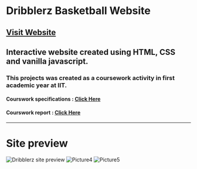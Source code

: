 # Dribblerz Basketball Website
## [Visit Website](https://mrrevengerx.github.io/Dribblerz-Basketball-Website/ "Website Link")
 
 ## Interactive website created using HTML, CSS and vanilla javascript.
 
 ### This projects was created as a coursework activity in first academic year at IIT.
 #### Courswork specifications : [Click Here](https://drive.google.com/file/d/1w4F6Z5m6-H8vjNIQXkVYK25sVOZqRmih/view?usp=share_link "Courswork specifications")
 #### Courswork report : [Click Here](https://drive.google.com/file/d/1i_tMU4-36RC_rdi8diqOWjcOGd3_87aK/view?usp=share_link "Courswork specifications")


-----------------------------------------------------------------------------------------------

# Site preview

 ![Dribblerz site preview](https://user-images.githubusercontent.com/80905394/204775859-69e97da2-dbbc-4564-b82e-de58ddf986d2.PNG)
![Picture4](https://user-images.githubusercontent.com/80905394/204777752-e41c206f-8316-4c81-99af-7f9fe64c4f4e.png)
![Picture5](https://user-images.githubusercontent.com/80905394/204778771-378a3918-8c66-421c-a5a2-6d1ce4d9db21.png)




